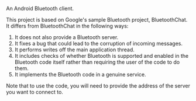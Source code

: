 An Android Bluetooth client.

This project is based on Google's sample Bluetooth project, BluetoothChat.
It differs from BluetoothChat in the following ways:

1. It does not also provide a Bluetooth server.
2. It fixes a bug that could lead to the corruption of incoming messages.
3. It performs writes off the main application thread.
4. It includes checks of whether Bluetooth is supported and enabled in
the Bluetooth code itself rather than requiring the user of the code to
do them.
5. It implements the Bluetooth code in a genuine service. 

Note that to use the code, you will need to provide the address of the server
you want to connect to.
